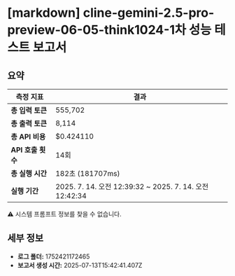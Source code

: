 # [markdown] cline-gemini-2.5-pro-preview-06-05-think1024-1차 성능 테스트 보고서

## 요약

| 측정 지표 | 결과 |
|---|---|
| **총 입력 토큰** | 555,702 |
| **총 출력 토큰** | 8,114 |
| **총 API 비용** | $0.424110 |
| **API 호출 횟수** | 14회 |
| **총 실행 시간** | 182초 (181707ms) |
| **실행 기간** | 2025. 7. 14. 오전 12:39:32 ~ 2025. 7. 14. 오전 12:42:34 |

⚠️ 시스템 프롬프트 정보를 찾을 수 없습니다.



## 세부 정보

- **로그 폴더:** 1752421172465
- **보고서 생성 시간:** 2025-07-13T15:42:41.407Z